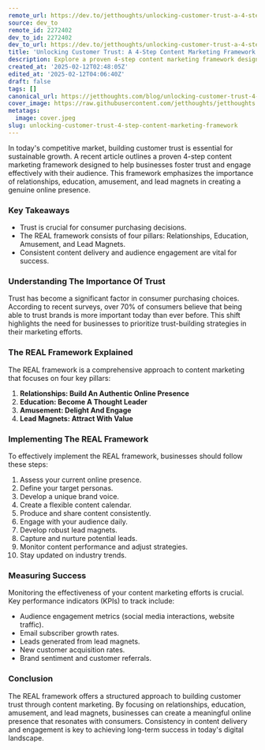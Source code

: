 ```yaml
---
remote_url: https://dev.to/jetthoughts/unlocking-customer-trust-a-4-step-content-marketing-framework-45fg
source: dev_to
remote_id: 2272402
dev_to_id: 2272402
dev_to_url: https://dev.to/jetthoughts/unlocking-customer-trust-a-4-step-content-marketing-framework-45fg
title: 'Unlocking Customer Trust: A 4-Step Content Marketing Framework'
description: Explore a proven 4-step content marketing framework designed to build customer trust and drive sustainable growth through effective online engagement.
created_at: '2025-02-12T02:48:05Z'
edited_at: '2025-02-12T04:06:40Z'
draft: false
tags: []
canonical_url: https://jetthoughts.com/blog/unlocking-customer-trust-4-step-content-marketing-framework/
cover_image: https://raw.githubusercontent.com/jetthoughts/jetthoughts.github.io/master/content/blog/unlocking-customer-trust-4-step-content-marketing-framework/cover.jpeg
metatags:
  image: cover.jpeg
slug: unlocking-customer-trust-4-step-content-marketing-framework
---
```

In today's competitive market, building customer trust is essential for sustainable growth. A recent article outlines a proven 4-step content marketing framework designed to help businesses foster trust and engage effectively with their audience. This framework emphasizes the importance of relationships, education, amusement, and lead magnets in creating a genuine online presence.

### Key Takeaways

*   Trust is crucial for consumer purchasing decisions.
*   The REAL framework consists of four pillars: Relationships, Education, Amusement, and Lead Magnets.
*   Consistent content delivery and audience engagement are vital for success.

### Understanding The Importance Of Trust

Trust has become a significant factor in consumer purchasing choices. According to recent surveys, over 70% of consumers believe that being able to trust brands is more important today than ever before. This shift highlights the need for businesses to prioritize trust-building strategies in their marketing efforts.

### The REAL Framework Explained

The REAL framework is a comprehensive approach to content marketing that focuses on four key pillars:

1.  **Relationships: Build An Authentic Online Presence**
2.  **Education: Become A Thought Leader**
3.  **Amusement: Delight And Engage**
4.  **Lead Magnets: Attract With Value**

### Implementing The REAL Framework

To effectively implement the REAL framework, businesses should follow these steps:

1.  Assess your current online presence.
2.  Define your target personas.
3.  Develop a unique brand voice.
4.  Create a flexible content calendar.
5.  Produce and share content consistently.
6.  Engage with your audience daily.
7.  Develop robust lead magnets.
8.  Capture and nurture potential leads.
9.  Monitor content performance and adjust strategies.
10.  Stay updated on industry trends.

### Measuring Success

Monitoring the effectiveness of your content marketing efforts is crucial. Key performance indicators (KPIs) to track include:

*   Audience engagement metrics (social media interactions, website traffic).
*   Email subscriber growth rates.
*   Leads generated from lead magnets.
*   New customer acquisition rates.
*   Brand sentiment and customer referrals.

### Conclusion

The REAL framework offers a structured approach to building customer trust through content marketing. By focusing on relationships, education, amusement, and lead magnets, businesses can create a meaningful online presence that resonates with consumers. Consistency in content delivery and engagement is key to achieving long-term success in today's digital landscape.